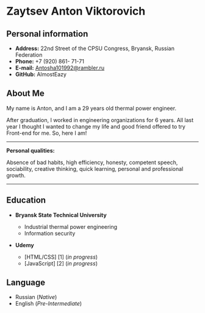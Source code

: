 # Zaytsev Anton Viktorovich

## Personal information
* **Address:** 22nd Street of the CPSU Congress, Bryansk, Russian Federation
* **Phone:** +7 (920) 861- 71-71
* **E-mail:** Antosha101992@rambler.ru
* **GitHub:** AlmostEazy

## About Me
My name is Anton, and I am a 29 years old thermal power engineer.

After graduation, I worked in engineering organizations for 6 years. All last year I thought I wanted to change my life and good friend offered to try Front-end for me. So, here I am!
***
**Personal qualities:**

Absence of bad habits, high efficiency, honesty, competent speech, sociability, creative thinking, quick learning, personal and professional growth.
***

## Education
* **Bryansk State Technical University**
  * Industrial thermal power engineering
  * Information security
  
* **Udemy**
  * [HTML/CSS] [1] (*in progress*)
  * [JavaScript] [2] (*in progress*)
  
## Language
* Russian (*Native*)
* English (*Pre-Intermediate*)